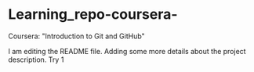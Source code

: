 # Learning_repo-coursera-
Coursera: "Introduction to Git and GitHub"

I am editing the README file. Adding some more details about the project 
description.
Try 1
